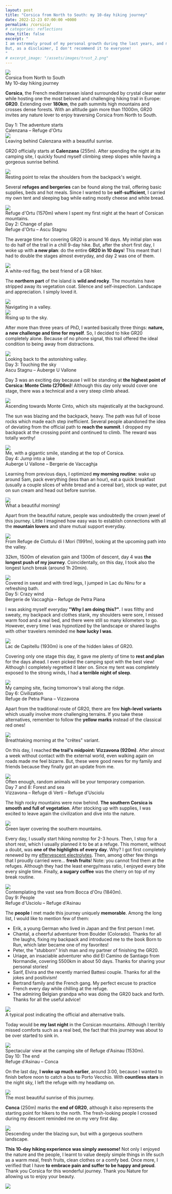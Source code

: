 ```yaml
---
layout: post
title: "Corsica from North to South: my 10-day hiking journey"
date: 2022-12-23 07:00:00 +0000
permalink: /corsica/
# categories: reflections
show_title: false
excerpt: "
I am extremely proud of my personal growth during the last years, and my PhD experience has a lot to do about it.
But, as a disclaimer, I don't recommend it to everyone!
"
# excerpt_image: "/assets/images/trust_2.png"
---
```

<div class="cover-image">
  <div class="image-container">
    <img src="/assets/images/posts/2022-12-23-corsica/Corsica_1.webp">
  </div>
  <div class="image-text">
    <div class="main-title">Corsica from North to South</div>
    <div class="subtitle">My 10-day hiking journey</div>
  </div>
</div>

**Corsica**, the French mediterranean island surrounded by crystal clear water while hosting one the most beloved and challenging hiking trail in Europe: **GR20**.
Extending over **180km**, the path summits high mountains and crosses dense forests.
With an altitude gain more than 11000m, GR20 invites any nature lover to enjoy traversing Corsica from North to South.

<div class="main-section">
  <div class="main-title">Day 1: The adventure starts</div>
  <div class="subtitle">Calenzana – Refuge d'Ortu</div>
</div>

<div class="post-image-horizontal-small">
  <img src="/assets/images/posts/2022-12-23-corsica/Corsica_2.webp">
  <div class="image-caption">
  Leaving behind Calenzana with a beautiful sunrise.
  </div>
</div>

GR20 officially starts at **Calenzana** (255m).
After spending the night at its camping site, I quickly found myself climbing steep slopes while having a gorgeous sunrise behind.

<div class="post-image-horizontal-small">
  <img src="/assets/images/posts/2022-12-23-corsica/Corsica_3.webp">
  <div class="image-caption">
  Resting point to relax the shoulders from the backpack's weight.
  </div>
</div>

Several **refuges and bergeries** can be found along the trail, offering basic supplies, beds and hot meals.
Since I wanted to be **self-sufficient**, I carried my own tent and sleeping bag while eating mostly cheese and white bread.

<div class="post-image-horizontal-small">
  <img src="/assets/images/posts/2022-12-23-corsica/Corsica_4.webp">
  <div class="image-caption">
  Refuge d'Ortu (1570m) where I spent my first night at the heart of Corsican mountains.
  </div>
</div>

<div class="main-section">
  <div class="main-title">Day 2: Change of plan</div>
  <div class="subtitle">Refuge d'Ortu – Ascu Stagnu</div>
</div>

The average time for covering GR20 is around 16 days.
My initial plan was to do half of the trail in a chill 9-day hike.
But, after the short first day, I woke up with **a new plan**: do the entire **GR20 in 10 days**!
This meant that I had to double the stages almost everyday, and day 2 was one of them.

<div class="post-image-horizontal-small">
  <img src="/assets/images/posts/2022-12-23-corsica/Corsica_5.webp">
  <div class="image-caption">
  A white-red flag, the best friend of a GR hiker. 
  </div>
</div>

The **northern part** of the island is **wild and rocky**.
The mountains have stripped away its vegetation coat.
Silence and self-inspection.
Landscape and appreciation.
I simply loved it.

<div class="post-image-horizontal-small">
  <img src="/assets/images/posts/2022-12-23-corsica/Corsica_7.webp">
  <div class="image-caption">
  Navigating in a valley.
  </div>
</div>

<div class="post-image-horizontal-small">
  <img src="/assets/images/posts/2022-12-23-corsica/Corsica_8.webp">
  <div class="image-caption">
  Rising up to the sky.
  </div>
</div>

After more than three years of PhD, I wanted basically three things: **nature, a new challenge and time for myself**.
So, I decided to hike GR20 completely alone.
Because of no phone signal, this trail offered the ideal condition to being away from distractions.

<div class="post-image">
  <img src="/assets/images/posts/2022-12-23-corsica/Corsica_9.webp">
  <div class="image-caption">
  Looking back to the astonishing valley.
  </div>
</div>

<div class="main-section">
  <div class="main-title">Day 3: Touching the sky</div>
  <div class="subtitle">Ascu Stagnu – Auberge U Vallone</div>
</div>

Day 3 was an exciting day because I will be standing at **the highest point of Corsica: Monte Cinto (2706m)**!
Although this day only would cover one stage, there was a technical and a very steep climb ahead.

<div class="post-image-horizontal-small">
  <img src="/assets/images/posts/2022-12-23-corsica/Corsica_10.webp">
  <div class="image-caption">
  Ascending towards Monte Cinto, which sits majestically at the background.
  </div>
</div>

The sun was blazing and the backpack, heavy.
The path was full of loose rocks which made each step inefficient.
Several people abandoned the idea of deviating from the official path to **reach the summit**.
I dropped my backpack at the crossing point and continued to climb.
The reward was totally worthy!

<div class="post-image-horizontal-small">
  <img src="/assets/images/posts/2022-12-23-corsica/Corsica_11.webp">
  <div class="image-caption">
  Me, with a gigantic smile, standing at the top of Corsica.
  </div>
</div>

<div class="main-section">
  <div class="main-title">Day 4: Jump into a lake</div>
  <div class="subtitle">Auberge U Vallone – Bergerie de Vaccaghja</div>
</div>

Learning from previous days, I optimized **my morning routine**: wake up around 5am, pack everything (less than an hour), eat a quick breakfast (usually a couple slices of white bread and a cereal bar), stock up water, put on sun cream and head out before sunrise.

<div class="post-image-horizontal-small">
  <img src="/assets/images/posts/2022-12-23-corsica/Corsica_12.webp">
  <div class="image-caption">
  What a beautiful morning!
  </div>
</div>

Apart from the beautiful nature, people was undoubtedly the crown jewel of this journey.
Little I imagined how easy was to establish connections with all the **mountain lovers** and share mutual support everyday.

<div class="post-image-horizontal-small">
  <img src="/assets/images/posts/2022-12-23-corsica/Corsica_13.webp">
  <div class="image-caption">
  From Refuge de Ciottulu di I Mori (1991m), looking at the upcoming path into the valley.
  </div>
</div>

32km, 1500m of elevation gain and 1300m of descent, day 4 was **the longest push of my journey**.
Coincidentally, on this day, I took also the longest lunch break (around 1h 20min).

<div class="post-image">
  <img src="/assets/images/posts/2022-12-23-corsica/Corsica_14.webp">
  <div class="image-caption">
  Covered in sweat and with tired legs, I jumped in Lac du Ninu for a refreshing bath.
  </div>
</div>

<div class="main-section">
  <div class="main-title">Day 5: Crazy wind</div>
  <div class="subtitle">Bergerie de Vaccaghja – Refuge de Petra Piana</div>
</div>

I was asking myself everyday **"Why I am doing this?"**.
I was filthy and sweaty, my backpack and clothes stank, my shoulders were sore, I missed warm food and a real bed, and there were still so many kilometers to go.
However, every time I was hypnotized by the landscape or shared laughs with other travelers reminded me **how lucky I was**.

<div class="post-image-horizontal-small">
  <img src="/assets/images/posts/2022-12-23-corsica/Corsica_15.webp">
  <div class="image-caption">
  Lac de Capitellu (1930m) is one of the hidden lakes of GR20.
  </div>
</div>

Covering only one stage this day, it gave me plenty of time to **rest and plan** for the days ahead.
I even picked the camping spot with the best view!
Although I completely regretted it later on.
Since my tent was completely exposed to the strong winds, I had **a terrible night of sleep**.

<div class="post-image-horizontal-small">
  <img src="/assets/images/posts/2022-12-23-corsica/Corsica_16.webp">
  <div class="image-caption">
  My camping site, facing tomorrow's trail along the ridge.
  </div>
</div>

<div class="main-section">
  <div class="main-title">Day 6: Civilization</div>
  <div class="subtitle">Refuge de Petra Piana – Vizzavona</div>
</div>

Apart from the traditional route of GR20, there are few **high-level variants** which usually involve more challenging terrains.
If you take these alternatives, remember to follow the **yellow marks** instead of the classical red ones!

<div class="post-image">
  <img src="/assets/images/posts/2022-12-23-corsica/Corsica_17.webp">
  <div class="image-caption">
  Breathtaking morning at the "crêtes" variant.
  </div>
</div>

On this day, I reached **the trail's midpoint: Vizzavona (920m)**.
After almost a week without contact with the external world, even walking again on roads made me feel bizarre.
But, these were good news for my family and friends because they finally got an update from me.

<div class="post-image-horizontal-small">
  <img src="/assets/images/posts/2022-12-23-corsica/Corsica_18.webp">
  <div class="image-caption">
  Often enough, random animals will be your temporary companion.
  </div>
</div>

<div class="main-section">
  <div class="main-title">Day 7 and 8: Forest and sea</div>
  <div class="subtitle">Vizzavona – Refuge di Verti – Refuge d'Usciolu</div>
</div>

The high rocky mountains were now behind.
**The southern Corsica is smooth and full of vegetation**.
After stocking up with supplies, I was excited to leave again the civilization and dive into the nature.

<div class="post-image">
  <img src="/assets/images/posts/2022-12-23-corsica/Corsica_19.webp">
  <div class="image-caption">
  Green layer covering the southern mountains.
  </div>
</div>

Every day, I usually start hiking nonstop for 2-3 hours.
Then, I stop for a short rest, which I usually planned it to be at a refuge.
This moment, without a doubt, was **one of the highlights of every day**.
Why? I got first completely renewed by my [effervescent electrolytes](https://www.decathlon.fr/p/boisson-sport-electrolytes-sans-sucre-tablettes-effervescentes-citron-40x4gr/_/R-p-326880?mc=965975).
Then, among other few things that I proudly carried were… **fresh fruits**!
Note: you cannot find them at the refuges.
Although they had the least energy/mass ratio, I enjoyed every bite every single time.
Finally, **a sugary coffee** was the cherry on top of my break routine.

<div class="post-image-horizontal-small">
  <img src="/assets/images/posts/2022-12-23-corsica/Corsica_20.webp">
  <div class="image-caption">
  Contemplating the vast sea from Bocca d'Oru (1840m).
  </div>
</div>

<div class="main-section">
  <div class="main-title">Day 9: People</div>
  <div class="subtitle">Refuge d'Usciolu – Refuge d'Asinau</div>
</div>

The **people** I met made this journey uniquely **memorable**.
Among the long list, I would like to mention few of them:

- Erik, a young German who lived in Japan and the first person I met.
- Chantal, a cheerful adventurer from Boulder (Colorado).
Thanks for all the laughs, fixing my backpack and introduced me to the book Born to Run, which later became one of my favorites!
- Peter, the "stubborn" Irish man and my partner of finishing the GR20.
- Uriage, an insaciable adventurer who did El Camino de Santiago from Normandie, covering 5500km in about 50 days.
Thanks for sharing your personal stories!
- Sarif, Elvira and the recently married Battesi couple.
Thanks for all the jokes and positivism!
- Bertrand family and the French gang.
My perfect excuse to practice French every day while chilling at the refuge.
- The admiring Belgian grandpa who was doing the GR20 back and forth.
Thanks for all the useful advice!

<div class="post-image-horizontal-small">
  <img src="/assets/images/posts/2022-12-23-corsica/Corsica_21.webp">
  <div class="image-caption">
  A typical post indicating the official and alternative trails.
  </div>
</div>

Today would be **my last night** in the Corsican mountains.
Although I terribly missed comforts such as a real bed, the fact that this journey was about to be over started to sink in.

<div class="post-image-horizontal-small">
  <img src="/assets/images/posts/2022-12-23-corsica/Corsica_22.webp">
  <div class="image-caption">
  Spectacular view at the camping site of Refuge d'Asinau (1530m).
  </div>
</div>

<div class="main-section">
  <div class="main-title">Day 10: The end</div>
  <div class="subtitle">Refuge d'Asinau – Conca</div>
</div>

On the last day, **I woke up much earlier**, around 3:00, because I wanted to finish before noon to catch a bus to Porto Vecchio.
With **countless stars** in the night sky, I left the refuge with my headlamp on.


<div class="post-image-horizontal-small">
  <img src="/assets/images/posts/2022-12-23-corsica/Corsica_23.webp">
  <div class="image-caption">
  The most beautiful sunrise of this journey.
  </div>
</div>

**Conca** (250m) marks the **end of GR20**, although it also represents the starting point for hikers to the north.
The fresh-looking people I crossed during my descent reminded me on my very first day.

<div class="post-image-horizontal-small">
  <img src="/assets/images/posts/2022-12-23-corsica/Corsica_24.webp">
  <div class="image-caption">
  Descending under the blazing sun, but with a gorgeous southern landscape.
  </div>
</div>

**This 10-day hiking experience was simply awesome!**
Not only I enjoyed the nature and the people, I learnt to value deeply simple things in life such as a warm meal, fresh fruits, clean clothes or a comfy bed.
Once more, I verified that I have **to embrace pain and suffer to be happy and proud**.
Thank you Corsica for this wonderful journey.
Thank you Nature for allowing us to enjoy your beauty.

<div class="post-image-horizontal-small">
  <img src="/assets/images/posts/2022-12-23-corsica/Corsica_25.webp">
</div>
